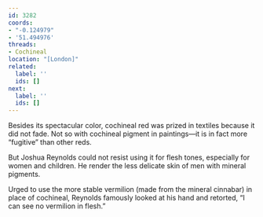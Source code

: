 ```yaml
---
id: 3282
coords:
- "-0.124979"
- '51.494976'
threads:
- Cochineal
location: "[London]"
related:
  label: ''
  ids: []
next:
  label: ''
  ids: []
---
```


Besides its spectacular color, cochineal red was prized in textiles because it did not fade. Not so with cochineal pigment in paintings—it is in fact more “fugitive” than other reds.

But Joshua Reynolds could not resist using it for flesh tones, especially for women and children. He render the less delicate skin of men with mineral pigments.

Urged to use the more stable vermilion (made from the mineral cinnabar) in place of cochineal, Reynolds famously looked at his hand and retorted, “I can see no vermilion in flesh.”
